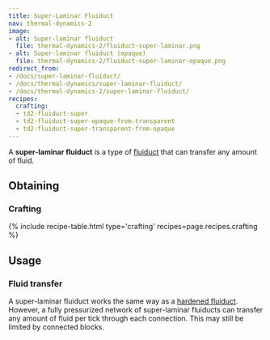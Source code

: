 ```yaml
---
title: Super-Laminar Fluiduct
nav: thermal-dynamics-2
image:
- alt: Super-laminar fluiduct
  file: thermal-dynamics-2/fluiduct-super-laminar.png
- alt: Super-laminar fluiduct (opaque)
  file: thermal-dynamics-2/fluiduct-super-laminar-opaque.png
redirect_from:
- /docs/super-laminar-fluiduct/
- /docs/thermal-dynamics/super-laminar-fluiduct/
- /docs/thermal-dynamics-2/super-laminar-fluiduct/
recipes:
  crafting:
  - td2-fluiduct-super
  - td2-fluiduct-super-opaque-from-transparent
  - td2-fluiduct-super-transparent-from-opaque
---
```


A **super-laminar fluiduct** is a type of [fluiduct](/docs/1.12/thermal-dynamics-2/fluiduct/) that can
transfer any amount of fluid.


Obtaining
---------

### Crafting
{% include recipe-table.html type='crafting' recipes=page.recipes.crafting %}


Usage
-----

### Fluid transfer
A super-laminar fluiduct works the same way as a [hardened
fluiduct](/docs/1.12/thermal-dynamics-2/hardened-fluiduct/). However, a fully pressurized network of
super-laminar fluiducts can transfer any amount of fluid per tick through each
connection. This may still be limited by connected blocks.
